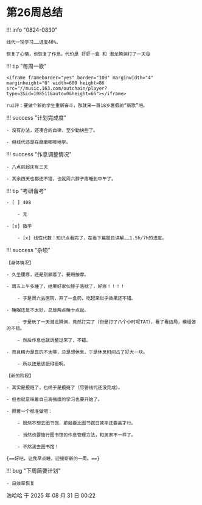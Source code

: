 # 第26周总结

!!! info "0824-0830"

    线代一轮学习……进度40%。

    恢复了心情，也恢复了作息。代价是 虾虾一盒 和 潜龙腾渊打了一天😋
    
!!! tip "每周一歌"

    <iframe frameborder="yes" border="100" marginwidth="4" marginheight="0" width=600 height=86 src="//music.163.com/outchain/player?type=2&id=108511&auto=0&height=66"></iframe>

    rui评：要做个新的学生重新奋斗，那就来一首18岁暑假的“新歌”吧。

!!! success "计划完成度"

    - 没有办法，还凑合的自律，至少勤快些了。
    
    - 但线代还是在磨磨唧唧地学。
    
!!! success "作息调整情况"

    - 八点前起床有三天

    - 其余四天也都还不错，也就周六脖子疼睡到中午了。

!!! tip "考研备考"

    - [ ] 408
        
        - 无

    - [x] 数学
        
        - [x] 线性代数：知识点看完了，在看下篇题目讲解……1.5h/7h的进度。

!!! success "杂项"

    【身体情况】

    - 久坐腰疼，还是别躺着了。要用按摩。
   
    - 周五上午多睡了，结果好家伙脖子落枕了，好疼！！！！
        
        - 于是周六去医院，开了一盒药，吃起来似乎效果还不错。
    
    - 睡眠还是不太好，总是两点睡十点起。
        
        - 于是玩了一天潜龙腾渊，竟然打完了（但是打了八个小时呢TAT），看了看结局，模组做的不错。
        
        - 然后作息也就调整过来了，不错。
    
    - 而且精力是真的不太够，总是想休息，于是休息时间占了好大一块。
        
        - 所以还是该挺得挺啊。

    【新的阶段】

    - 其实是报班了，也终于是报班了（尽管线代还没完成）。
    
    - 但也就意味着自己高强度的学习也要开始了。
    
    - 照着一个标准做吧：
        
        - 既然不想去图书馆，那就要比图书馆日效率还要高才行。
        
        - 当然也要施行图书馆的作息管理方法，和居家不一样了。
        
        - 不然滚去图书馆！
    
    {==好吧，让我早点睡，迎接崭新的一周。==}

!!! bug "下周简要计划"

    - 日效率恢复

浩哈哈 于 2025 年 08 月 31 日 00:22